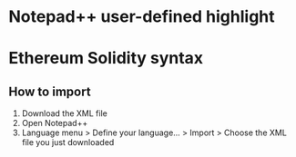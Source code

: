 # Notepad++ user-defined highlight
# Ethereum Solidity syntax

## How to import
1. Download the XML file
2. Open Notepad++
3. Language menu > Define your language... > Import > Choose the XML file you just downloaded


